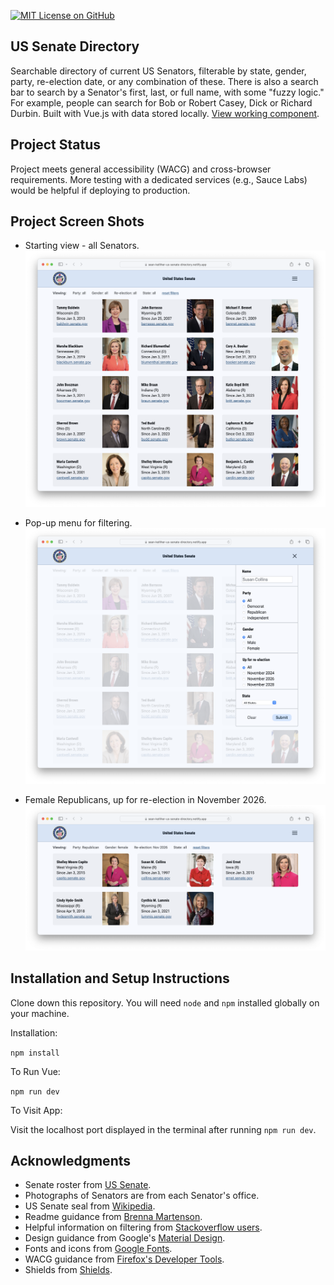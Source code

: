 [![MIT License on GitHub](https://img.shields.io/github/license/seankelliher/us-senate-directory?style=flat-square)](/LICENSE.txt)
## US Senate Directory

Searchable directory of current US Senators, filterable by state, gender, party, re-election date, or any combination of these. There is also a search bar to search by a Senator's first, last, or full name, with some "fuzzy logic." For example, people can search for Bob or Robert Casey, Dick or Richard Durbin. Built with Vue.js with data stored locally. [View working component](https://sean-kelliher-us-senate-directory.netlify.app).

## Project Status

Project meets general accessibility (WACG) and cross-browser requirements. More testing with a dedicated services (e.g., Sauce Labs) would be helpful if deploying to production.

## Project Screen Shots

* Starting view - all Senators.
![screen shot of project](/screenshots/us-senate-directory-screenshot1.png?s=600)

* Pop-up menu for filtering.
![screen shot of project](/screenshots/us-senate-directory-screenshot2.png?s=600)

* Female Republicans, up for re-election in November 2026.
![screen shot of project](/screenshots/us-senate-directory-screenshot3.png?s=600)

## Installation and Setup Instructions

Clone down this repository. You will need `node` and `npm` installed globally on your machine.

Installation:

`npm install`  

To Run Vue:

`npm run dev`   

To Visit App:

Visit the localhost port displayed in the terminal after running `npm run dev`.

## Acknowledgments

* Senate roster from [US Senate](https://www.senate.gov/senators/index.htm).
* Photographs of Senators are from each Senator's office.
* US Senate seal from [Wikipedia](https://commons.wikimedia.org/wiki/File:Seal_of_the_United_States_Senate.svg).
* Readme guidance from [Brenna Martenson](https://gist.github.com/martensonbj/6bf2ec2ed55f5be723415ea73c4557c4).
* Helpful information on filtering from [Stackoverflow users](https://stackoverflow.com/questions/11076067/finding-matches-between-multiple-javascript-arrays).
* Design guidance from Google's [Material Design](https://material.io/design).
* Fonts and icons from [Google Fonts](https://fonts.google.com).
* WACG guidance from [Firefox's Developer Tools](https://firefox-source-docs.mozilla.org/devtools-user/#).
* Shields from [Shields](https://shields.io).